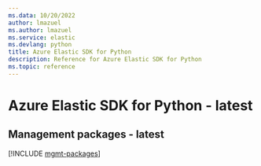 ```yaml
---
ms.data: 10/20/2022
author: lmazuel
ms.author: lmazuel
ms.service: elastic
ms.devlang: python
title: Azure Elastic SDK for Python
description: Reference for Azure Elastic SDK for Python
ms.topic: reference
---
```

# Azure Elastic SDK for Python - latest

## Management packages - latest
[!INCLUDE [mgmt-packages](elastic-mgmt-index.md)]